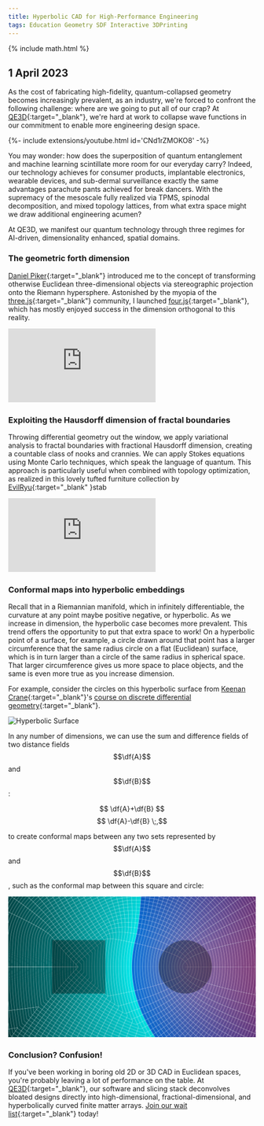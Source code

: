 ```yaml
---
title: Hyperbolic CAD for High-Performance Engineering
tags: Education Geometry SDF Interactive 3DPrinting
---
```

{% include math.html %}

## 1 April 2023

As the cost of fabricating high-fidelity, quantum-collapsed geometry becomes increasingly prevalent, as an industry, we're forced to confront the following challenge: where are we going to put all of our crap?  At [QE3D](https://www.linkedin.com/company/qe3d/){:target="_blank"}, we're hard at work to collapse wave functions in our commitment to enable more engineering design space.   

<div>{%- include extensions/youtube.html id='CNd1rZMOKO8' -%}</div>

You may wonder: how does the superposition of quantum entanglement and machine learning scintillate more room for our everyday carry?  Indeed, our technology achieves for consumer products, implantable electronics, wearable devices, and sub-dermal surveillance exactly the same advantages parachute pants achieved for break dancers.  With the supremacy of the mesoscale fully realized via TPMS, spinodal decomposition, and mixed topology lattices, from what extra space might we draw additional engineering acumen?  

At QE3D, we manifest our quantum technology through three regimes for AI-driven, dimensionality enhanced, spatial domains.

 <!--more-->

### The geometric forth dimension

[Daniel Piker](https://twitter.com/KangarooPhysics?ref_src=twsrc%5Egoogle%7Ctwcamp%5Eserp%7Ctwgr%5Eauthor){:target="_blank"} introduced me to the concept of transforming otherwise Euclidean three-dimensional objects via stereographic projection onto the Riemann hypersphere.  Astonished by the myopia of the [three.js](https://threejs.org/){:target="_blank"} community, I launched [four.js](https://github.com/bcourter/four.js){:target="_blank"}, which has mostly enjoyed success in the dimension orthogonal to this reality.  

<div class="extensions extensions--video">
  <iframe src="https://www.blakecourter.com/homepage/Four/"
    frameborder="0" scrolling="no" allowfullscreen></iframe>
</div>
 
### Exploiting the Hausdorff dimension of fractal boundaries

Throwing differential geometry out the window, we apply variational analysis to fractal boundaries with fractional Hausdorff dimension, creating a countable class of nooks and crannies.  We can apply Stokes equations using Monte Carlo techniques, which speak the language of quantum.  This approach is particularly useful when combined with topology optimization, as realized in this lovely tufted furniture collection by [EvilRyu](https://www.shadertoy.com/user/EvilRyu){:target="_blank"
}stab
<div class="extensions extensions--video">
  <iframe frameborder="0" src="https://www.shadertoy.com/embed/MdXSWn?gui=true&t=10&paused=true&muted=false" allowfullscreen></iframe>
</div>

### Conformal maps into hyperbolic embeddings

Recall that in a Riemannian manifold, which in infinitely differentiable, the curvature at any point maybe positive negative, or hyperbolic.  As we increase in dimension, the hyperbolic case becomes more prevalent.  This trend offers the opportunity to put that extra space to work!  On a hyperbolic point of a surface, for example, a circle drawn around that point has a larger circumference that the same radius circle on a flat (Euclidean) surface, which is in turn larger than a circle of the same radius in spherical space.  That larger circumference gives us more space to place objects, and the same is even more true as you increase dimension.  

For example, consider the circles on this hyperbolic surface from [Keenan Crane](https://www.cs.cmu.edu/~kmcrane/){:target="_blank"}'s [course on discrete differential geometry](https://www.cs.cmu.edu/~kmcrane/Projects/DDG/){:target="_blank"}.

![Hyperbolic Surface](https://www.cs.cmu.edu/~kmcrane/Projects/DDG/figure6.svg)

In any number of dimensions, we can use the sum and difference fields of two distance fields $$\df{A}$$ and $$\df{B}$$:

$$ \df{A}+\df{B} $$
$$ \df{A}-\df{B} \;,$$

to create conformal maps between any two sets represented by $$\df{A}$$ and $$\df{B}$$, such as the conformal map between this square and circle:

![Two body field](\assets\add-subtract.png)

### Conclusion? Confusion!

If you've been working in boring old 2D or 3D CAD in Euclidean spaces, you're probably leaving a lot of performance on the table.  At [QE3D](https://www.linkedin.com/company/qe3d/){:target="_blank"}, our software and slicing stack deconvolves bloated designs directly into high-dimensional, fractional-dimensional, and hyperbolically curved finite matter arrays.  [Join our wait list](https://forms.gle/P6RoBKfMviBTnSXQ9){:target="_blank"} today!
